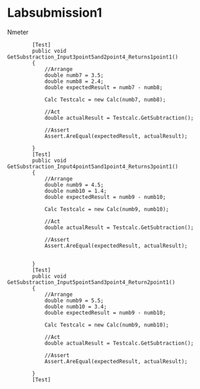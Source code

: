 # Labsubmission1
Nmeter

            [Test]
            public void GetSubstraction_Input3point5and2point4_Returns1point1()
            {
                //Arrange
                double numb7 = 3.5;
                double numb8 = 2.4;
                double expectedResult = numb7 - numb8;

                Calc Testcalc = new Calc(numb7, numb8);

                //Act
                double actualResult = Testcalc.GetSubtraction();

                //Assert
                Assert.AreEqual(expectedResult, actualResult);

            }
            [Test]
            public void GetSubstraction_Input4point5and1point4_Returns3point1()
            {
                //Arrange
                double numb9 = 4.5;
                double numb10 = 1.4;
                double expectedResult = numb9 - numb10;

                Calc Testcalc = new Calc(numb9, numb10);

                //Act
                double actualResult = Testcalc.GetSubtraction();

                //Assert
                Assert.AreEqual(expectedResult, actualResult);


            }
            [Test]
            public void GetSubstraction_Input5point5and3point4_Return2point1()
            {
                //Arrange
                double numb9 = 5.5;
                double numb10 = 3.4;
                double expectedResult = numb9 - numb10;

                Calc Testcalc = new Calc(numb9, numb10);

                //Act
                double actualResult = Testcalc.GetSubtraction();

                //Assert
                Assert.AreEqual(expectedResult, actualResult);

            }
            [Test]
